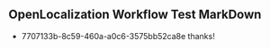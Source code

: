 ## OpenLocalization Workflow Test MarkDown
* 7707133b-8c59-460a-a0c6-3575bb52ca8e 
thanks!<!--HONumber=Mar16_HO3-->
